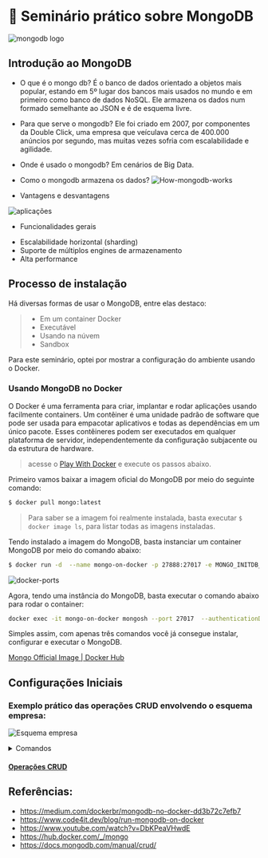 # 💚 Seminário prático sobre MongoDB

![mongodb logo](https://webimages.mongodb.com/_com_assets/cms/kuyjf3vea2hg34taa-horizontal_default_slate_blue.svg?auto=format%252Ccompress)

## Introdução ao MongoDB
- O que é o mongo db?
É o banco de dados orientado a objetos mais popular, estando em 5º lugar dos bancos mais usados no mundo e em primeiro como banco de dados NoSQL.
Ele armazena os dados num formado semelhante ao JSON e é de esquema livre.

- Para que serve o mongodb?
Ele foi criado em 2007, por componentes da Double Click, uma empresa que veículava cerca de 400.000 anúncios por segundo, mas muitas vezes sofria com escalabilidade e agilidade.

- Onde é usado o mongodb?
Em cenários de Big Data.

- Como o mongodb armazena os dados?
![How-mongodb-works](https://miro.medium.com/max/1400/1*fQbtENxfv757UXuzGQQ3gQ.png)

- Vantagens e desvantagens

![aplicações](https://blog.couchbase.com/wp-content/uploads/2017/04/nosql-vs-sql-overview-1.png)

- Funcionalidades gerais
* Escalabilidade horizontal (sharding)
* Suporte de múltiplos engines de armazenamento
* Alta performance

## Processo de instalação

Há diversas formas de usar o MongoDB, entre elas destaco:

> * Em um container Docker
> * Executável
> * Usando na núvem
> * Sandbox

Para este seminário, optei por mostrar a configuração do ambiente usando o Docker.

### Usando MongoDB no Docker

O Docker é uma ferramenta para criar, implantar e rodar aplicações usando facilmente containers.
Um contêiner é uma unidade padrão de software que pode ser usada para
empacotar aplicativos e todas as dependências em um único pacote.
Esses contêineres podem ser executados em qualquer plataforma de servidor,
independentemente da configuração subjacente ou da estrutura de hardware.


> acesse o [Play With Docker](https://labs.play-with-docker.com/) e execute os passos abaixo.

Primeiro vamos baixar a imagem oficial do MongoDB por meio do seguinte comando:
```bash
$ docker pull mongo:latest
```

> Para saber se a imagem foi realmente instalada,
> basta executar ```$ docker image ls```, para listar todas as imagens instaladas.

Tendo instalado a imagem do MongoDB, basta instanciar um container MongoDB por meio do comando abaixo:

```bash
$ docker run -d  --name mongo-on-docker -p 27888:27017 -e MONGO_INITDB_ROOT_USERNAME=mongoadmin -e MONGO_INITDB_ROOT_PASSWORD=secret mongo
```

![docker-ports](https://www.code4it.dev/static/7e983e27425fb44d41cf3189d3835b92/84f4d/Docker-ports.png)


Agora, tendo uma instância do MongoDB, basta executar o comando abaixo para rodar o container:

```sh
docker exec -it mongo-on-docker mongosh --port 27017  --authenticationDatabase "admin" -u "mongoadmin" -p
```

Simples assim, com apenas três comandos você já consegue instalar, configurar e executar o MongoDB.

[Mongo Official Image | Docker Hub](https://hub.docker.com/_/mongo)

## Configurações Iniciais


### Exemplo prático das operações CRUD envolvendo o esquema empresa:


![Esquema empresa](https://raw.githubusercontent.com/jsvitor/iaad-bsi-ufrpe/main/semana%2003-04/empresa_diagram.png)

<details>
  <summary>Comandos</summary>

<details>
  <summary>alguns comandos</summary>
  
#### Para exibir os bancos de dados existentes:

```sh
show dbs;
```

#### Para alterar o database:

```sh
use nome-do-database-desejado
```

### Para criar uma Collection

```sh
db.createCollection('nome-da-collection')
```

### Para listar os bancos de dados:

```sh
show dbs;
```

### Criar a collection de Funcionário

```sh
db.createCollection("FUNCIONARIO")
```

### Criar a collection de Departamento

```sh
db.createCollection("DEPARTAMENTO")
```

### Criar a collection de localização do departamento

```sh
db.createCollection("LOCALIZACAO_DEP")
```  

### Criar a collection de departamento

```sh
db.createCollection("DEPENDENTE")
```

### Criar a collection de projeto

```sh
db.createCollection("PROJETO")
```

### Criar a collection de trabalha_em

```sh
db.createCollection("TRABALHA_EM")
```
</details>
  
<details>
   <summary>INSERT</summary>
  

### Insere registros de funcionário
 
````
Inserir dados: db.FUNCIONARIO.insertMany([
  {
    "Pnome": "João", 
    "Minicial": “B”,
	“Unome”: “Silva” ,
“Cpf”: “12345678966” ,
“Datanasc”: “1965-01-09” ,
“Endereco”: “Rua das flores, 751, São Paulo, SP” ,
“Sexo”: “M”,
“Salario”: 30000,
“Cpf_supervisor”: “33344555587”,
“Dnr” 5:    
  },
  {
    "Pnome": "Fernando", 
    "Minicial": “T”,
	“Unome”: “Wong”,
“Cpf”: “33344555587”,
“Datanasc”: “1955-12-08”,
“Endereco”: “Rua da lapa, 34, Sao Paulo, SP”,
“Sexo”: “M”,
“Salario”: 40000,
“Cpf_supervisor”: “88866555576”,
“Dnr”: 5   
  }, {
    "Pnome": "Alice", 
    "Minicial": “J”,
	“Unome”: “Zelaya”,
“Cpf”: “99988777767”,
“Datanasc”: “1968-01-19”,
“Endereco”: “Rua Souza Lima, 35, Curitiba, PR”,
“Sexo”: “F”,
“Salario”: 25000,
“Cpf_supervisor”: “98765432168”,
“Dnr”: 4   
  }, {
    "Pnome": "Jennifer", 
    "Minicial": “S”,
	“Unome”: “Souza”,
“Cpf”: “98765432168”,
“Datanasc”: “1941-06-20”,
“Endereco”: “Av. Arthur de Lima, 54, Santo Andre, SP”,
“Sexo”: “F”,
“Salario”: 43000,
“Cpf_supervisor”: “88866555576”,
“Dnr”: 4   
  }, {
    "Pnome": "Ronaldo", 
    "Minicial": “K”,
	“Unome”: “Lima”,
“Cpf”: “66688444476”,
“Datanasc”: “1962-09-15”,
“Endereco”: “Rua Rebouças,65, Piracicaba, SP”,
“Sexo”: “M”,
“Salario”: 38000,
“Cpf_supervisor”: “33344555587”,
“Dnr”: 1   
  }
])
````
  
### Insere documentos em Departamento
  
````
db.DEPARTAMENTO.insertMany([
{ 
 “dnome”: “Pesquisa”,
“Dnumero”: “5”,
“Cpf_gerente”: “33344555587”,
“Data_inicio_gerente”: “22-05-1988”,
},
{
“Dnome”: “Administração”,
“Dnumero”: “4”,
“Cpf_Gerente”: “98765432168”,
“Data_Inicio_Gerente”: “01-01-1995”,
},
{
 “dnome”: “Matriz”,
“Dnumero”: “1”,
“Cpf_gerente”: “88866555576”,
“Data_inicio_gerente”: “19-06-1981”,
},
)
```` 
 
### Insere documentos em Projeto

````
db.PROJETO.insertMany(
	
[
{“projnome”: “ProdutoX”,
 “projnumero”: 1,
 “projlocal”: “Santo André”,
 “dnum”: 5,	},
 
{“projnome”: “Produto Y”,
 “projnumero”: 2,
 “projlocal”: “Itu”,
 “dnum”: 5,	},
 
{“projnome”: “Produto Z”,
 “projnumero”: 3,
 “projlocal”: “São Paulo”,
 “dnum”: 5,	},
 
{“projnome”: “Informatização”,
 “projnumero”: 10,
 “projlocal”: “Mauá”,
 “dnum”:4 ,	},
 
{“projnome”: “Reorganização”,
 “projnumero”: 20 ,
 “projlocal”: “São Paulo”,
 “dnum”: “1” ,	},
 
{“projnome”: “Novosbeneficios”,
 “projnumero”: 30 ,
 “projlocal”: “Mauá”,
 “dnum”: 4,	}
]
)
````
 
### Inserções de local
 
```` 
db.LOCALIZACAO.DEP.insertMany(
	
[
{“dnumero”: 1,
 “dlocal”: “São Paulo”},
 
{“dnumero”: 4,
 “dlocal”: “Mauá”},
 
{“dnumero”: 5,
 “dlocal”: “Santo André”},
 
{“dnumero”: 5,
 “dlocal”: “Itu”},
]
)
````

</details>

<details>
  <summary>READ</summary>

 
 


  
</details>
  
<details>
  <summary>UPDATE</summary>
  
</details>
  

<details>
  <summary>DELETE</summary>

</details>
  
  
</details>

#### [Operações CRUD](https://docs.mongodb.com/manual/crud/)


## Referências:

* https://medium.com/dockerbr/mongodb-no-docker-dd3b72c7efb7
* https://www.code4it.dev/blog/run-mongodb-on-docker
* https://www.youtube.com/watch?v=DbKPeaVHwdE
* https://hub.docker.com/_/mongo
* https://docs.mongodb.com/manual/crud/
